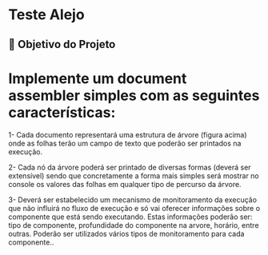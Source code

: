 <h1>Teste Alejo </h1>

<h2>🎯 Objetivo do Projeto</h2>

<h1>Implemente um document assembler simples com as seguintes características:</h1>

<p>1- Cada documento representará uma estrutura de árvore (figura acima) onde
as folhas terão um campo de texto que poderão ser printados na execução.</p>
<p>2- Cada nó da árvore poderá ser printado de diversas formas (deverá ser
extensível) sendo que concretamente a forma mais simples será mostrar no
console os valores das folhas em qualquer tipo de percurso da árvore.</p>
<p>3- Deverá ser estabelecido um mecanismo de monitoramento da execução que
não influirá no fluxo de execução e só vai oferecer informações sobre o
componente que está sendo executando. Estas informações poderão ser: tipo
de componente, profundidade do componente na arvore, horário, entre
outras. Poderão ser utilizados vários tipos de monitoramento para cada
componente..</p>

